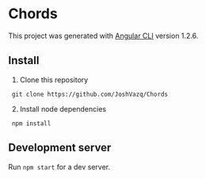 # Chords

This project was generated with [Angular CLI](https://github.com/angular/angular-cli) version 1.2.6.

## Install
1. Clone this repository
  ```
   git clone https://github.com/JoshVazq/Chords
  ```

2. Install node dependencies
  ```
   npm install
  ```

## Development server
Run `npm start` for a dev server.
